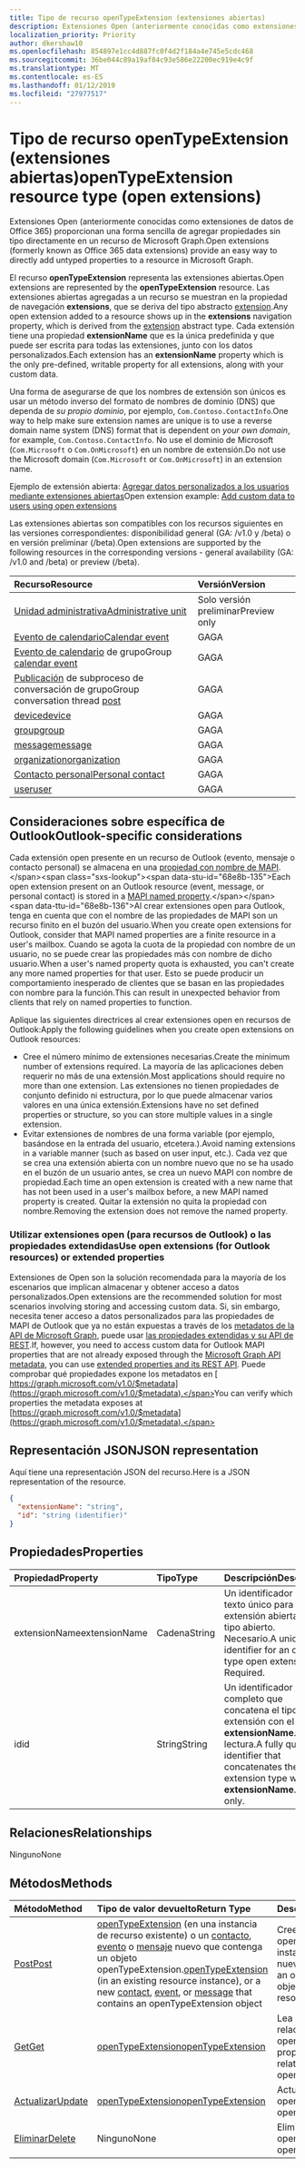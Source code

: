 ```yaml
---
title: Tipo de recurso openTypeExtension (extensiones abiertas)
description: Extensiones Open (anteriormente conocidas como extensiones de datos de Office 365) proporcionan una forma sencilla de agregar propiedades sin tipo directamente en un recurso de Microsoft Graph.
localization_priority: Priority
author: dkershaw10
ms.openlocfilehash: 854897e1cc4d887fc0f4d2f184a4e745e5cdc468
ms.sourcegitcommit: 36be044c89a19af84c93e586e22200ec919e4c9f
ms.translationtype: MT
ms.contentlocale: es-ES
ms.lasthandoff: 01/12/2019
ms.locfileid: "27977517"
---
```

# <a name="opentypeextension-resource-type-open-extensions"></a><span data-ttu-id="68e8b-103">Tipo de recurso openTypeExtension (extensiones abiertas)</span><span class="sxs-lookup"><span data-stu-id="68e8b-103">openTypeExtension resource type (open extensions)</span></span>

<span data-ttu-id="68e8b-104">Extensiones Open (anteriormente conocidas como extensiones de datos de Office 365) proporcionan una forma sencilla de agregar propiedades sin tipo directamente en un recurso de Microsoft Graph.</span><span class="sxs-lookup"><span data-stu-id="68e8b-104">Open extensions (formerly known as Office 365 data extensions) provide an easy way to directly add untyped properties to a resource in Microsoft Graph.</span></span>

<span data-ttu-id="68e8b-105">El recurso **openTypeExtension** representa las extensiones abiertas.</span><span class="sxs-lookup"><span data-stu-id="68e8b-105">Open extensions are represented by the **openTypeExtension** resource.</span></span> <span data-ttu-id="68e8b-106">Las extensiones abiertas agregadas a un recurso se muestran en la propiedad de navegación **extensions**, que se deriva del tipo abstracto [extension](extension.md).</span><span class="sxs-lookup"><span data-stu-id="68e8b-106">Any open extension added to a resource shows up in the **extensions** navigation property, which is derived from the [extension](extension.md) abstract type.</span></span> <span data-ttu-id="68e8b-107">Cada extensión tiene una propiedad **extensionName** que es la única predefinida y que puede ser escrita para todas las extensiones, junto con los datos personalizados.</span><span class="sxs-lookup"><span data-stu-id="68e8b-107">Each extension has an **extensionName** property which is the only pre-defined, writable property for all extensions, along with your custom data.</span></span>

<span data-ttu-id="68e8b-108">Una forma de asegurarse de que los nombres de extensión son únicos es usar un método inverso del formato de nombres de dominio (DNS) que dependa de _su propio dominio_, por ejemplo, `Com.Contoso.ContactInfo`.</span><span class="sxs-lookup"><span data-stu-id="68e8b-108">One way to help make sure extension names are unique is to use a reverse domain name system (DNS) format that is dependent on _your own domain_, for example, `Com.Contoso.ContactInfo`.</span></span> <span data-ttu-id="68e8b-109">No use el dominio de Microsoft (`Com.Microsoft` o `Com.OnMicrosoft`) en un nombre de extensión.</span><span class="sxs-lookup"><span data-stu-id="68e8b-109">Do not use the Microsoft domain (`Com.Microsoft` or `Com.OnMicrosoft`) in an extension name.</span></span>

<span data-ttu-id="68e8b-110">Ejemplo de extensión abierta: [Agregar datos personalizados a los usuarios mediante extensiones abiertas](/graph/extensibility-open-users)</span><span class="sxs-lookup"><span data-stu-id="68e8b-110">Open extension example: [Add custom data to users using open extensions](/graph/extensibility-open-users)</span></span>

<span data-ttu-id="68e8b-111">Las extensiones abiertas son compatibles con los recursos siguientes en las versiones correspondientes: disponibilidad general (GA: /v1.0 y /beta) o en versión preliminar (/beta).</span><span class="sxs-lookup"><span data-stu-id="68e8b-111">Open extensions are supported by the following resources in the corresponding versions - general availability (GA: /v1.0 and /beta) or preview (/beta).</span></span>

|<span data-ttu-id="68e8b-112">Recurso</span><span class="sxs-lookup"><span data-stu-id="68e8b-112">Resource</span></span> |<span data-ttu-id="68e8b-113">Versión</span><span class="sxs-lookup"><span data-stu-id="68e8b-113">Version</span></span> |
|:---------------|:-------|
| [<span data-ttu-id="68e8b-114">Unidad administrativa</span><span class="sxs-lookup"><span data-stu-id="68e8b-114">Administrative unit</span></span>](/graph/api/resources/administrativeunit?view=graph-rest-beta)  | <span data-ttu-id="68e8b-115">Solo versión preliminar</span><span class="sxs-lookup"><span data-stu-id="68e8b-115">Preview only</span></span> |
| [<span data-ttu-id="68e8b-116">Evento de calendario</span><span class="sxs-lookup"><span data-stu-id="68e8b-116">Calendar event</span></span>](event.md) | <span data-ttu-id="68e8b-117">GA</span><span class="sxs-lookup"><span data-stu-id="68e8b-117">GA</span></span> |
| <span data-ttu-id="68e8b-118">[Evento de calendario](event.md) de grupo</span><span class="sxs-lookup"><span data-stu-id="68e8b-118">Group [calendar event](event.md)</span></span> | <span data-ttu-id="68e8b-119">GA</span><span class="sxs-lookup"><span data-stu-id="68e8b-119">GA</span></span> |
| <span data-ttu-id="68e8b-120">[Publicación](post.md) de subproceso de conversación de grupo</span><span class="sxs-lookup"><span data-stu-id="68e8b-120">Group conversation thread [post](post.md)</span></span> | <span data-ttu-id="68e8b-121">GA</span><span class="sxs-lookup"><span data-stu-id="68e8b-121">GA</span></span> |
| [<span data-ttu-id="68e8b-122">device</span><span class="sxs-lookup"><span data-stu-id="68e8b-122">device</span></span>](device.md) | <span data-ttu-id="68e8b-123">GA</span><span class="sxs-lookup"><span data-stu-id="68e8b-123">GA</span></span> |
| [<span data-ttu-id="68e8b-124">group</span><span class="sxs-lookup"><span data-stu-id="68e8b-124">group</span></span>](group.md) | <span data-ttu-id="68e8b-125">GA</span><span class="sxs-lookup"><span data-stu-id="68e8b-125">GA</span></span> |
| [<span data-ttu-id="68e8b-126">message</span><span class="sxs-lookup"><span data-stu-id="68e8b-126">message</span></span>](message.md) | <span data-ttu-id="68e8b-127">GA</span><span class="sxs-lookup"><span data-stu-id="68e8b-127">GA</span></span> |
| [<span data-ttu-id="68e8b-128">organization</span><span class="sxs-lookup"><span data-stu-id="68e8b-128">organization</span></span>](organization.md) | <span data-ttu-id="68e8b-129">GA</span><span class="sxs-lookup"><span data-stu-id="68e8b-129">GA</span></span> |
| [<span data-ttu-id="68e8b-130">Contacto personal</span><span class="sxs-lookup"><span data-stu-id="68e8b-130">Personal contact</span></span>](contact.md) | <span data-ttu-id="68e8b-131">GA</span><span class="sxs-lookup"><span data-stu-id="68e8b-131">GA</span></span> |
| [<span data-ttu-id="68e8b-132">user</span><span class="sxs-lookup"><span data-stu-id="68e8b-132">user</span></span>](user.md) | <span data-ttu-id="68e8b-133">GA</span><span class="sxs-lookup"><span data-stu-id="68e8b-133">GA</span></span> |

## <a name="outlook-specific-considerations"></a><span data-ttu-id="68e8b-134">Consideraciones sobre específica de Outlook</span><span class="sxs-lookup"><span data-stu-id="68e8b-134">Outlook-specific considerations</span></span>

<span data-ttu-id="68e8b-135">Cada extensión open presente en un recurso de Outlook (evento, mensaje o contacto personal) se almacena en una [propiedad con nombre de MAPI](https://msdn.microsoft.com/library/cc765864(v=office.15).aspx).</span><span class="sxs-lookup"><span data-stu-id="68e8b-135">Each open extension present on an Outlook resource (event, message, or personal contact) is stored in a [MAPI named property](https://msdn.microsoft.com/library/cc765864(v=office.15).aspx).</span></span> <span data-ttu-id="68e8b-136">Al crear extensiones open para Outlook, tenga en cuenta que con el nombre de las propiedades de MAPI son un recurso finito en el buzón del usuario.</span><span class="sxs-lookup"><span data-stu-id="68e8b-136">When you create open extensions for Outlook, consider that MAPI named properties are a finite resource in a user's mailbox.</span></span> <span data-ttu-id="68e8b-137">Cuando se agota la cuota de la propiedad con nombre de un usuario, no se puede crear las propiedades más con nombre de dicho usuario.</span><span class="sxs-lookup"><span data-stu-id="68e8b-137">When a user's named property quota is exhausted, you can't create any more named properties for that user.</span></span> <span data-ttu-id="68e8b-138">Esto se puede producir un comportamiento inesperado de clientes que se basan en las propiedades con nombre para la función.</span><span class="sxs-lookup"><span data-stu-id="68e8b-138">This can result in unexpected behavior from clients that rely on named properties to function.</span></span>

<span data-ttu-id="68e8b-139">Aplique las siguientes directrices al crear extensiones open en recursos de Outlook:</span><span class="sxs-lookup"><span data-stu-id="68e8b-139">Apply the following guidelines when you create open extensions on Outlook resources:</span></span>

- <span data-ttu-id="68e8b-140">Cree el número mínimo de extensiones necesarias.</span><span class="sxs-lookup"><span data-stu-id="68e8b-140">Create the minimum number of extensions required.</span></span> <span data-ttu-id="68e8b-141">La mayoría de las aplicaciones deben requerir no más de una extensión.</span><span class="sxs-lookup"><span data-stu-id="68e8b-141">Most applications should require no more than one extension.</span></span> <span data-ttu-id="68e8b-142">Las extensiones no tienen propiedades de conjunto definido ni estructura, por lo que puede almacenar varios valores en una única extensión.</span><span class="sxs-lookup"><span data-stu-id="68e8b-142">Extensions have no set defined properties or structure, so you can store multiple values in a single extension.</span></span>
- <span data-ttu-id="68e8b-143">Evitar extensiones de nombres de una forma variable (por ejemplo, basándose en la entrada del usuario, etcetera.).</span><span class="sxs-lookup"><span data-stu-id="68e8b-143">Avoid naming extensions in a variable manner (such as based on user input, etc.).</span></span> <span data-ttu-id="68e8b-144">Cada vez que se crea una extensión abierta con un nombre nuevo que no se ha usado en el buzón de un usuario antes, se crea un nuevo MAPI con nombre de propiedad.</span><span class="sxs-lookup"><span data-stu-id="68e8b-144">Each time an open extension is created with a new name that has not been used in a user's mailbox before, a new MAPI named property is created.</span></span> <span data-ttu-id="68e8b-145">Quitar la extensión no quita la propiedad con nombre.</span><span class="sxs-lookup"><span data-stu-id="68e8b-145">Removing the extension does not remove the named property.</span></span>

### <a name="use-open-extensions-for-outlook-resources-or-extended-properties"></a><span data-ttu-id="68e8b-146">Utilizar extensiones open (para recursos de Outlook) o las propiedades extendidas</span><span class="sxs-lookup"><span data-stu-id="68e8b-146">Use open extensions (for Outlook resources) or extended properties</span></span>

<span data-ttu-id="68e8b-147">Extensiones de Open son la solución recomendada para la mayoría de los escenarios que implican almacenar y obtener acceso a datos personalizados.</span><span class="sxs-lookup"><span data-stu-id="68e8b-147">Open extensions are the recommended solution for most scenarios involving storing and accessing custom data.</span></span> <span data-ttu-id="68e8b-148">Si, sin embargo, necesita tener acceso a datos personalizados para las propiedades de MAPI de Outlook que ya no están expuestas a través de los [metadatos de la API de Microsoft Graph](https://developer.microsoft.com/graph/docs/overview/call_api), puede usar [las propiedades extendidas y su API de REST](extended-properties-overview.md).</span><span class="sxs-lookup"><span data-stu-id="68e8b-148">If, however, you need to access custom data for Outlook MAPI properties that are not already exposed through the [Microsoft Graph API metadata](https://developer.microsoft.com/graph/docs/overview/call_api), you can use [extended properties and its REST API](extended-properties-overview.md).</span></span> <span data-ttu-id="68e8b-149">Puede comprobar qué propiedades expone los metadatos en [ https://graph.microsoft.com/v1.0/$metadata](https://graph.microsoft.com/v1.0/$metadata).</span><span class="sxs-lookup"><span data-stu-id="68e8b-149">You can verify which properties the metadata exposes at [https://graph.microsoft.com/v1.0/$metadata](https://graph.microsoft.com/v1.0/$metadata).</span></span>

## <a name="json-representation"></a><span data-ttu-id="68e8b-150">Representación JSON</span><span class="sxs-lookup"><span data-stu-id="68e8b-150">JSON representation</span></span>

<span data-ttu-id="68e8b-151">Aquí tiene una representación JSON del recurso.</span><span class="sxs-lookup"><span data-stu-id="68e8b-151">Here is a JSON representation of the resource.</span></span>

<!--{
  "blockType": "resource",
  "openType": true,
  "optionalProperties": [],
  "baseType": "microsoft.graph.extension",
  "@odata.type": "microsoft.graph.openTypeExtension"
}-->

```json
{
  "extensionName": "string",
  "id": "string (identifier)"
}

```

## <a name="properties"></a><span data-ttu-id="68e8b-152">Propiedades</span><span class="sxs-lookup"><span data-stu-id="68e8b-152">Properties</span></span>

|<span data-ttu-id="68e8b-153">Propiedad</span><span class="sxs-lookup"><span data-stu-id="68e8b-153">Property</span></span> | <span data-ttu-id="68e8b-154">Tipo</span><span class="sxs-lookup"><span data-stu-id="68e8b-154">Type</span></span> | <span data-ttu-id="68e8b-155">Descripción</span><span class="sxs-lookup"><span data-stu-id="68e8b-155">Description</span></span> |
|:---------------|:--------|:----------|
|<span data-ttu-id="68e8b-156">extensionName</span><span class="sxs-lookup"><span data-stu-id="68e8b-156">extensionName</span></span>|<span data-ttu-id="68e8b-157">Cadena</span><span class="sxs-lookup"><span data-stu-id="68e8b-157">String</span></span>|<span data-ttu-id="68e8b-p107">Un identificador de texto único para una extensión abierta de tipo abierto. Necesario.</span><span class="sxs-lookup"><span data-stu-id="68e8b-p107">A unique text identifier for an open type open extension. Required.</span></span>|
|<span data-ttu-id="68e8b-160">id</span><span class="sxs-lookup"><span data-stu-id="68e8b-160">id</span></span>|<span data-ttu-id="68e8b-161">String</span><span class="sxs-lookup"><span data-stu-id="68e8b-161">String</span></span>| <span data-ttu-id="68e8b-p108">Un identificador completo que concatena el tipo de extensión con el **extensionName**. Solo lectura.</span><span class="sxs-lookup"><span data-stu-id="68e8b-p108">A fully qualified identifier that concatenates the extension type with the **extensionName**. Read-only.</span></span>|

## <a name="relationships"></a><span data-ttu-id="68e8b-164">Relaciones</span><span class="sxs-lookup"><span data-stu-id="68e8b-164">Relationships</span></span>

<span data-ttu-id="68e8b-165">Ninguno</span><span class="sxs-lookup"><span data-stu-id="68e8b-165">None</span></span>

## <a name="methods"></a><span data-ttu-id="68e8b-166">Métodos</span><span class="sxs-lookup"><span data-stu-id="68e8b-166">Methods</span></span>

|<span data-ttu-id="68e8b-167">Método</span><span class="sxs-lookup"><span data-stu-id="68e8b-167">Method</span></span> | <span data-ttu-id="68e8b-168">Tipo de valor devuelto</span><span class="sxs-lookup"><span data-stu-id="68e8b-168">Return Type</span></span> | <span data-ttu-id="68e8b-169">Descripción</span><span class="sxs-lookup"><span data-stu-id="68e8b-169">Description</span></span> |
|:---------------|:--------|:----------|
|[<span data-ttu-id="68e8b-170">Post</span><span class="sxs-lookup"><span data-stu-id="68e8b-170">Post</span></span>](../api/opentypeextension-post-opentypeextension.md) | <span data-ttu-id="68e8b-171">[openTypeExtension](opentypeextension.md) (en una instancia de recurso existente) o un [contacto](../resources/contact.md), [evento](../resources/event.md) o [mensaje](../resources/message.md) nuevo que contenga un objeto openTypeExtension.</span><span class="sxs-lookup"><span data-stu-id="68e8b-171">[openTypeExtension](opentypeextension.md) (in an existing resource instance), or a new [contact](../resources/contact.md), [event](../resources/event.md), or [message](../resources/message.md) that contains an openTypeExtension object</span></span> | <span data-ttu-id="68e8b-172">Cree un objeto openTypeExtension en una instancia de recursos nueva o existente.</span><span class="sxs-lookup"><span data-stu-id="68e8b-172">Create an openTypeExtension object in an existing or new resource instance.</span></span>|
|[<span data-ttu-id="68e8b-173">Get</span><span class="sxs-lookup"><span data-stu-id="68e8b-173">Get</span></span>](../api/opentypeextension-get.md) | [<span data-ttu-id="68e8b-174">openTypeExtension</span><span class="sxs-lookup"><span data-stu-id="68e8b-174">openTypeExtension</span></span>](opentypeextension.md) |<span data-ttu-id="68e8b-175">Lea las propiedades y las relaciones del objeto openTypeExtension.</span><span class="sxs-lookup"><span data-stu-id="68e8b-175">Read properties and relationships of openTypeExtension object.</span></span>|
|[<span data-ttu-id="68e8b-176">Actualizar</span><span class="sxs-lookup"><span data-stu-id="68e8b-176">Update</span></span>](../api/opentypeextension-update.md) | [<span data-ttu-id="68e8b-177">openTypeExtension</span><span class="sxs-lookup"><span data-stu-id="68e8b-177">openTypeExtension</span></span>](opentypeextension.md) |<span data-ttu-id="68e8b-178">Actualice el objeto openTypeExtension.</span><span class="sxs-lookup"><span data-stu-id="68e8b-178">Update openTypeExtension object.</span></span> |
|[<span data-ttu-id="68e8b-179">Eliminar</span><span class="sxs-lookup"><span data-stu-id="68e8b-179">Delete</span></span>](../api/opentypeextension-delete.md) | <span data-ttu-id="68e8b-180">Ninguno</span><span class="sxs-lookup"><span data-stu-id="68e8b-180">None</span></span> |<span data-ttu-id="68e8b-181">Elimine el objeto openTypeExtension.</span><span class="sxs-lookup"><span data-stu-id="68e8b-181">Delete openTypeExtension object.</span></span> |

<!-- uuid: 8fcb5dbc-d5aa-4681-8e31-b001d5168d79
2015-10-25 14:57:30 UTC -->
<!-- {
  "type": "#page.annotation",
  "description": "openTypeExtension resource",
  "keywords": "",
  "section": "documentation",
  "tocPath": ""
}-->
